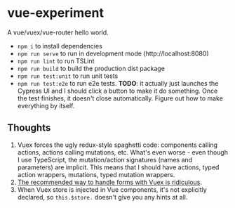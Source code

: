 # vue-experiment

A vue/vuex/vue-router hello world.

* `npm i` to install dependencies
* `npm run serve` to run in development mode (http://localhost:8080)
* `npm run lint` to run TSLint
* `npm run build` to build the production dist package
* `npm run test:unit` to run unit tests
* `npm run test:e2e` to run e2e tests. **TODO**: it actually just launches the Cypress UI and I should click a button to make it do something. Once the test finishes, it doesn't close automatically. Figure out how to make everything by itself.

## Thoughts

1. Vuex forces the ugly redux-style spaghetti code: components calling actions, actions calling mutations, etc. What's even worse - even though I use TypeScript, the mutation/action signatures (names and parameters) are implicit. This means that I should have actions, typed action wrappers, mutations, typed mutation wrappers.
2. [The recommended way to handle forms with Vuex is ridiculous](https://vuex.vuejs.org/guide/forms.html).
3. When Vuex store is injected in Vue components, it's not explicitly declared, so `this.$store.` doesn't give you any hints at all.
